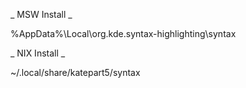 
_ MSW Install _

%AppData%\Local\org.kde.syntax-highlighting\syntax


_ NIX Install _

~/.local/share/katepart5/syntax

